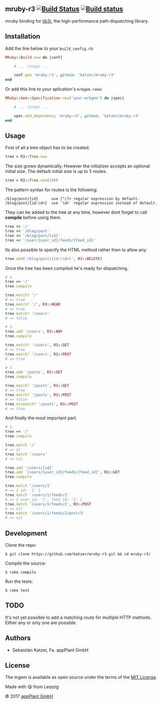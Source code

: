 mruby-r3 [![Build Status](https://travis-ci.org/katzer/mruby-r3.svg?branch=master)](https://travis-ci.org/katzer/mruby-r3) [![Build status](https://ci.appveyor.com/api/projects/status/dhiknegayv8k18mw/branch/master?svg=true)](https://ci.appveyor.com/project/katzer/mruby-r3/branch/master)
--------

mruby binding for [lib3r][r3], the high-performance path dispatching library.


## Installation

Add the line below to your `build_config.rb`:

```ruby
MRuby::Build.new do |conf|

    # ... (snip) ...

    conf.gem 'mruby-r3', github: 'katzer/mruby-r3'
end
```

Or add this line to your aplication's `mrbgem.rake`:

```ruby
MRuby::Gem::Specification.new('your-mrbgem') do |spec|

    # ... (snip) ...

    spec.add_dependency 'mruby-r3', github: 'katzer/mruby-r3'
end
```


## Usage

First of all a tree object has to be created.

```ruby
tree = R3::Tree.new
```

The size grows dynamically. However the initializer accepts an optional initial size.
The default initial size is up to 5 routes.

```ruby
tree = R3::Tree.new(100)
```

The pattern syntax for routes is the following:

    /blog/post/{id}      use [^/]+ regular expression by default.
    /blog/post/{id:\d+}  use `\d+` regular expression instead of default.

They can be added to the tree at any time, however dont forget to call __compile__ before using them.

```ruby
tree << '/'
tree << '/blog/post'
tree << '/blog/post/{id}'
tree << '/user/{user_id}/feeds/{feed_id}'
```

Its also possible to specify the HTML method rather then to allow any.

```ruby
tree.add('/blog/post/{id:\\d+}', R3::DELETE)
```

Once the tree has been compiled he's ready for dispatching.

```ruby
# 1.
tree << '/'
tree.compile

tree.match? '/'
# => true
tree.match? '/', R3::HEAD
# => true
tree.match? '/users'
# => false

# 2.
tree.add '/users', R3::ANY
tree.compile

tree.match? '/users', R3::GET
# => true
tree.match? '/users', R3::POST
# => true

# 3.
tree.add '/posts', R3::GET
tree.compile

tree.match? '/posts', R3::GET
# => true
tree.match? '/posts', R3::POST
# => false
tree.mismatch? '/posts', R3::POST
# => true
```

And finally the most important part.

```ruby
# 1.
tree << '/'
tree.compile

tree.match '/'
# => {}
tree.match '/users'
# => nil

tree.add '/users/{id}'
tree.add '/users/{user_id}/feeds/{feed_id}', R3::GET
tree.compile

tree.match '/users/1'
# => { id: '1' }
tree.match '/users/1/feeds/2'
# => { user_id: '1', feed_id: '2' }
tree.match '/users/1/feeds/2', R3::POST
# => nil
tree.match '/users/1/feeds/2/post/3'
# => nil
```


## Development

Clone the repo:
    
    $ git clone https://github.com/katzer/mruby-r3.git && cd mruby-r3/

Compile the source:

    $ rake compile

Run the tests:

    $ rake test


## TODO

It's not yet possible to add a matching route for multiple HTTP methods. Either any or only one are possible. 


## Authors

- Sebastián Katzer, Fa. appPlant GmbH


## License

The mgem is available as open source under the terms of the [MIT License][license].

Made with :yum: from Leipzig

© 2017 [appPlant GmbH][appplant]

[r3]: https://github.com/c9s/r3
[license]: http://opensource.org/licenses/MIT
[appplant]: www.appplant.de
